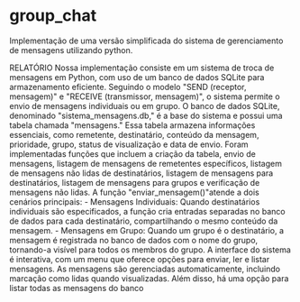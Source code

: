 # group_chat
Implementação de uma versão simplificada do sistema de gerenciamento de mensagens utilizando python.

RELATÓRIO
  Nossa implementação consiste em um sistema de troca de mensagens em Python,
com uso de um banco de dados SQLite para armazenamento eficiente. Seguindo o modelo
"SEND (receptor, mensagem)" e "RECEIVE (transmissor, mensagem)", o sistema permite o
envio de mensagens individuais ou em grupo.
  O banco de dados SQLite, denominado "sistema_mensagens.db," é a base do
sistema e possui uma tabela chamada "mensagens." Essa tabela armazena informações
essenciais, como remetente, destinatário, conteúdo da mensagem, prioridade, grupo, status
de visualização e data de envio.
  Foram implementadas funções que incluem a criação da tabela, envio de
mensagens, listagem de mensagens de remetentes específicos, listagem de mensagens
não lidas de destinatários, listagem de mensagens para destinatários, listagem de
mensagens para grupos e verificação de mensagens não lidas.
  A função "enviar_mensagem()"atende a dois cenários principais:
    - Mensagens Individuais: Quando destinatários individuais são especificados, a função cria
entradas separadas no banco de dados para cada destinatário, compartilhando o mesmo
conteúdo da mensagem.
    - Mensagens em Grupo: Quando um grupo é o destinatário, a mensagem é registrada no
banco de dados com o nome do grupo, tornando-a visível para todos os membros do grupo.
  A interface do sistema é interativa, com um menu que oferece opções para enviar,
ler e listar mensagens. As mensagens são gerenciadas automaticamente, incluindo
marcação como lidas quando visualizadas. Além disso, há uma opção para listar todas as
mensagens do banco
